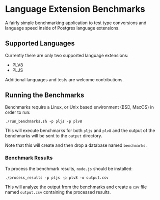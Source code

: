 # Language Extension Benchmarks

A fairly simple benchmarking application to test type conversions and language speed inside of Postgres language extensions.

## Supported Languages

Currently there are only two supported language extensions:

- PLV8
- PLJS

Additional languages and tests are welcome contributions.

## Running the Benchmarks

Benchmarks require a Linux, or Unix based environment (BSD, MacOS) in order to run:

```shell
./run_benchmarks.sh -p pljs -p plv8
```

This will execute benchmarks for both `pljs` and `plv8` and the output of the benchmarks will be sent to the `output` directory.

Note that this will create and then drop a database named `benchmarks`.

### Benchmark Results

To process the benchmark results, `node.js` should be installed:

```shell
./process_results -p pljs -p plv8 -o output.csv
```

This will analyze the output from the benchmarks and create a `csv` file named `output.csv` containing the processed results.

